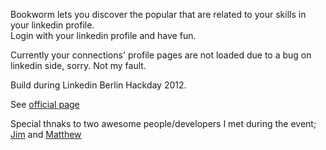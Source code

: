 
Bookworm lets you discover the popular that are related to your skills in your linkedin profile.  
Login with your linkedin profile and have fun.  

Currently your connections' profile pages are not loaded due to a bug on linkedin side, sorry. Not my fault.

Build during Linkedin Berlin Hackday 2012.

See [official page](http://hackday.linkedin.com/submission/berlin/2012)  

Special thnaks to two awesome people/developers I met during the event; [Jim](http://www.linkedin.com/in/jbrikman) and [Matthew](http://www.linkedin.com/in/matthewshoup)

